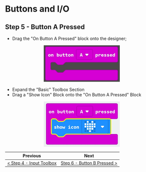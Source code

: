 # Buttons and I/O #

## Step 5 - Button A Pressed ##

- Drag the "On Button A Pressed" block onto the designer;

<p align="center">
    <img src="images/5-button-a-pressed.jpg" width="250px" >
</p>

- Expand the "Basic" Toolbox Section
- Drag a "Show Icon" Block onto the "On Button A Pressed" Block

<p align="center">
    <img src="images/5-button-a-pressed-icon.jpg" width="250px" >
</p>

| Previous | Next |
| -------- | ---- |
| [< Step 4 - Input Toolbox](4-input-toolbox.md) | [Step 6 - Button B Pressed >](6-button-b-pressed.md) |